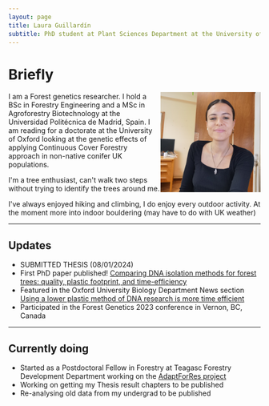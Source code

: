 ```yaml
---
layout: page
title: Laura Guillardín
subtitle: PhD student at Plant Sciences Department at the University of Oxford
---
```

# **Briefly**

<img src="/img/IMG_20221024_235649_955.jpg" alt="IMG_20221024_235649_955" style="width:200px;" align="right"/> 

I am a Forest genetics researcher. I hold a BSc in Forestry Engineering and a MSc in Agroforestry Biotechnology at the Universidad Politécnica de Madrid, Spain. I am reading for a doctorate at the University of Oxford looking at the genetic effects of applying Continuous Cover Forestry approach in non-native conifer UK populations.
 
 I'm a tree enthusiast, can't walk two steps without trying to identify the trees around me.
 
 I've always enjoyed hiking and climbing, I do enjoy every outdoor activity. At the moment more into indoor bouldering (may have to do with UK weather)
 
---

## **Updates**

- SUBMITTED THESIS (08/01/2024)
- First PhD paper published! [Comparing DNA isolation methods for forest trees: quality, plastic footprint, and time-efficiency](https://plantmethods.biomedcentral.com/articles/10.1186/s13007-023-01086-y)
- Featured in the Oxford University Biology Department News section [Using a lower plastic method of DNA research is more time efficient](https://www.biology.ox.ac.uk/article/using-a-lower-plastic-method-of-dna-research-is-more-time-efficient) 
- Participated in the Forest Genetics 2023 conference in Vernon, BC, Canada

---

## **Currently doing**

- Started as a Postdoctoral Fellow in Forestry at Teagasc Forestry Development Department working on the [AdaptForRes project](https://www.teagasc.ie/crops/forestry/research/adaptforres-research-project/)
- Working on getting my Thesis result chapters to be published
- Re-analysing old data from my undergrad to be published
